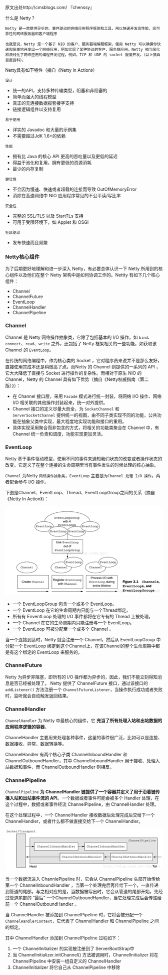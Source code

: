 原文出处http://cmsblogs.com/ 『chenssy』

什么是 Netty？

    Netty 是一款提供异步的、事件驱动的网络应用程序框架和工具，用以快速开发高性能、高可靠性的网络服务器和客户端程序

    也就是说，Netty 是一个基于 NIO 的客户、服务器端编程框架，使用 Netty 可以确保你快速和简单地开发出一个网络应用，例如实现了某种协议的客户，服务端应用。Netty 相当简化和流线化了网络应用的编程开发过程，例如，TCP 和 UDP 的 socket 服务开发。（以上摘自百度百科）。

Netty具有如下特性（摘自《Netty in Action》）

`设计`
  * 统一的API，支持多种传输类型，阻塞和非阻塞的
  * 简单而强大的线程模型
  * 真正的无连接数据报套接字支持
  * 链接逻辑组件以支持复用

`易于使用`
  * 详实的 Javadoc 和大量的示例集
  * 不需要超过JdK 1.6+的依赖

`性能`
  * 拥有比 Java 的核心 API 更高的吞吐量以及更低的延迟
  * 得益于池化和复用，拥有更低的资源消耗
  * 最少的内存复制

`健壮性`
  * 不会因为慢速、快速或者超载的连接而导致 OutOfMemoryError
  * 消除在高速网络中 NIO 应用程序常见的不公平读/写比率

`安全性`
  * 完整的 SSL/TLS 以及 StartTLs 支持
  * 可用于受限环境下，如 Applet 和 OSGI

`社区驱动`
  * 发布快速而且频繁

### Netty核心组件

  为了后期更好地理解和进一步深入 Netty，有必要总体认识一下 Netty 所用到的核心组件以及他们在整个 Netty 架构中是如何协调工作的。Nettty 有如下几个核心组件：

  * Channel
  * ChannelFuture
  * EventLoop
  * ChannelHandler
  * ChannelPipeline

### Channel
  Channel 是 Netty 网络操作抽象类，它除了包括基本的 I/O 操作，如 `bind`、`connect`、`read`、`write` 之外，还包括了 Netty 框架相关的一些功能，如获取该 Channel 的 `EventLoop`。

  在传统的网络编程中，作为核心类的 Socket ，它对程序员来说并不是那么友好，直接使用其成本还是稍微高了点。而Netty 的 Channel 则提供的一系列的 API ，它大大降低了直接与 Socket 进行操作的复杂性。而相对于原生 NIO 的 Channel，Netty 的 Channel 具有如下优势（摘自《Netty权威指南（第二版）》）：

  * 在 Channel 接口层，采用 `Facade` 模式进行统一封装，将网络 I/O 操作、网络 I/O 相关联的其他操作封装起来，统一对外提供。
  * Channel 接口的定义尽量大而全，为 `SocketChannel` 和 `ServerSocketChannel` 提供统一的视图，由不同子类实现不同的功能，公共功能在抽象父类中实现，最大程度地实现功能和接口的重用。
  * 具体实现采用聚合而非包含的方式，将相关的功能类聚合在 Channel 中，有 Channel 统一负责和调度，功能实现更加灵活。

### EventLoop
  Netty 基于事件驱动模型，使用不同的事件来通知我们状态的改变或者操作状态的改变。它定义了在整个连接的生命周期里当有事件发生的时候处理的核心抽象。

  `Channel` 为Netty `网络操作抽象类`，`EventLoop` 主要是`为Channel 处理 I/O 操作`，两者配合参与 I/O 操作。

  下图是Channel、EventLoop、Thread、EventLoopGroup之间的关系（摘自《Netty In Action》）：

  <div align="center"><img src="img/2251324-eb649f88013c075d.png"></div>

  * 一个 EventLoopGroup 包含一个或多个 EventLoop。
  * 一个 EventLoop 在它的生命周期内只能与一个Thread绑定。
  * 所有有 EnventLoop 处理的 I/O 事件都将在它专有的 Thread 上被处理。
  * 一个 Channel 在它的生命周期内只能注册与一个 EventLoop。
  * 一个 EventLoop 可被分配至一个或多个 Channel 。

  当一个连接到达时，Netty 就会注册一个 Channel，然后从 EventLoopGroup 中分配一个 EventLoop 绑定到这个Channel上，在该Channel的整个生命周期中都是有这个绑定的 EventLoop 来服务的。

### ChannelFuture

  Netty 为异步非阻塞，即所有的 I/O 操作都为异步的，因此，我们不能立刻得知消息是否已经被处理了。
  Netty 提供了 ChannelFuture 接口，通过该接口的 `addListener()` 方法注册一个 `ChannelFutureListener`，当操作执行成功或者失败时，监听就会自动触发返回结果。

### ChannelHandler
  `ChannelHandler` 为 Netty 中最核心的组件，它 **充当了所有处理入站和出站数据的应用程序逻辑的容器**。

  ChannelHandler 主要用来处理各种事件，这里的事件很广泛，比如可以是连接、数据接收、异常、数据转换等。

  ChannelHandler 有两个核心子类 ChannelInboundHandler 和 ChannelOutboundHandler，其中 ChannelInboundHandler 用于接收、处理入站数据和事件，而 ChannelOutboundHandler 则相反。

### ChannelPipeline
  `ChannelPipeline` **为 ChannelHandler 链提供了一个容器并定义了用于沿着链传播入站和出站事件流的 API**。一个数据或者事件可能会被多个 Handler 处理，在这个过程中，数据或者事件经流 ChannelPipeline，由 ChannelHandler 处理。

  在这个处理过程中，一个 ChannelHandler 接收数据后处理完成后交给下一个 ChannelHandler，或者什么都不做直接交给下一个 ChannelHandler。

  <div align="center"><img src="img/2251324-0b57c10e60471725.png"></div>

  当一个数据流进入 ChannlePipeline 时，它会从 ChannelPipeline 头部开始传给第一个 ChannelInboundHandler ，当第一个处理完后再传给下一个，一直传递到管道的尾部。与之相对应的是，当数据被写出时，它会从管道的尾部开始，先经过管道尾部的 “最后” 一个ChannelOutboundHandler，当它处理完成后会传递给前一个 ChannelOutboundHandler 。

  当 ChannelHandler 被添加到 ChannelPipeline 时，它将会被分配一个 `ChannelHandlerContext`，它代表了 ChannelHandler 和 ChannelPipeline 之间的绑定。

  其中 ChannelHandler 添加到 ChannelPipeline 过程如下：

  1. 一个 ChannelInitializer 的实现被注册到了 ServerBootStrap中
  2. 当 ChannelInitializer.initChannel() 方法被调用时，ChannelInitializer 将在 ChannelPipeline 中安装一组自定义的 ChannelHandler
  3. ChannelInitializer 将它自己从 ChannelPipeline 中移除

